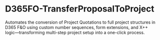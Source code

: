 # D365FO-TransferProposalToProject
Automates the conversion of Project Quotations to full project structures in D365 F&amp;O using custom number sequences, form extensions, and X++ logic—transforming multi-step project setup into a one-click process.
